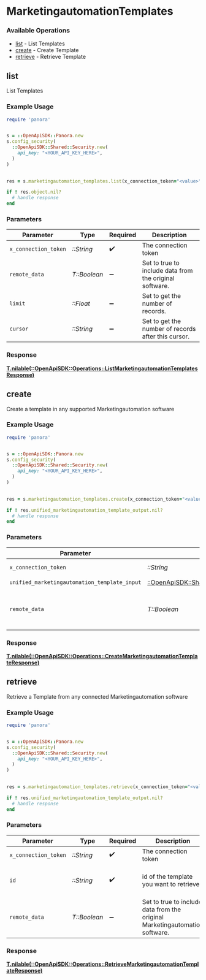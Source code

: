 # MarketingautomationTemplates


### Available Operations

* [list](#list) - List Templates
* [create](#create) - Create Template
* [retrieve](#retrieve) - Retrieve Template

## list

List Templates

### Example Usage

```ruby
require 'panora'


s = ::OpenApiSDK::Panora.new
s.config_security(
  ::OpenApiSDK::Shared::Security.new(
    api_key: "<YOUR_API_KEY_HERE>",
  )
)

    
res = s.marketingautomation_templates.list(x_connection_token="<value>", remote_data=false, limit=7685.78, cursor="<value>")

if ! res.object.nil?
  # handle response
end

```

### Parameters

| Parameter                                               | Type                                                    | Required                                                | Description                                             |
| ------------------------------------------------------- | ------------------------------------------------------- | ------------------------------------------------------- | ------------------------------------------------------- |
| `x_connection_token`                                    | *::String*                                              | :heavy_check_mark:                                      | The connection token                                    |
| `remote_data`                                           | *T::Boolean*                                            | :heavy_minus_sign:                                      | Set to true to include data from the original software. |
| `limit`                                                 | *::Float*                                               | :heavy_minus_sign:                                      | Set to get the number of records.                       |
| `cursor`                                                | *::String*                                              | :heavy_minus_sign:                                      | Set to get the number of records after this cursor.     |


### Response

**[T.nilable(::OpenApiSDK::Operations::ListMarketingautomationTemplatesResponse)](../../models/operations/listmarketingautomationtemplatesresponse.md)**


## create

Create a template in any supported Marketingautomation software

### Example Usage

```ruby
require 'panora'


s = ::OpenApiSDK::Panora.new
s.config_security(
  ::OpenApiSDK::Shared::Security.new(
    api_key: "<YOUR_API_KEY_HERE>",
  )
)

    
res = s.marketingautomation_templates.create(x_connection_token="<value>", unified_marketingautomation_template_input=::OpenApiSDK::Shared::UnifiedMarketingautomationTemplateInput.new(), remote_data=false)

if ! res.unified_marketingautomation_template_output.nil?
  # handle response
end

```

### Parameters

| Parameter                                                                                                                       | Type                                                                                                                            | Required                                                                                                                        | Description                                                                                                                     |
| ------------------------------------------------------------------------------------------------------------------------------- | ------------------------------------------------------------------------------------------------------------------------------- | ------------------------------------------------------------------------------------------------------------------------------- | ------------------------------------------------------------------------------------------------------------------------------- |
| `x_connection_token`                                                                                                            | *::String*                                                                                                                      | :heavy_check_mark:                                                                                                              | The connection token                                                                                                            |
| `unified_marketingautomation_template_input`                                                                                    | [::OpenApiSDK::Shared::UnifiedMarketingautomationTemplateInput](../../models/shared/unifiedmarketingautomationtemplateinput.md) | :heavy_check_mark:                                                                                                              | N/A                                                                                                                             |
| `remote_data`                                                                                                                   | *T::Boolean*                                                                                                                    | :heavy_minus_sign:                                                                                                              | Set to true to include data from the original Marketingautomation software.                                                     |


### Response

**[T.nilable(::OpenApiSDK::Operations::CreateMarketingautomationTemplateResponse)](../../models/operations/createmarketingautomationtemplateresponse.md)**


## retrieve

Retrieve a Template from any connected Marketingautomation software

### Example Usage

```ruby
require 'panora'


s = ::OpenApiSDK::Panora.new
s.config_security(
  ::OpenApiSDK::Shared::Security.new(
    api_key: "<YOUR_API_KEY_HERE>",
  )
)

    
res = s.marketingautomation_templates.retrieve(x_connection_token="<value>", id="801f9ede-c698-4e66-a7fc-48d19eebaa4f", remote_data=false)

if ! res.unified_marketingautomation_template_output.nil?
  # handle response
end

```

### Parameters

| Parameter                                                                   | Type                                                                        | Required                                                                    | Description                                                                 | Example                                                                     |
| --------------------------------------------------------------------------- | --------------------------------------------------------------------------- | --------------------------------------------------------------------------- | --------------------------------------------------------------------------- | --------------------------------------------------------------------------- |
| `x_connection_token`                                                        | *::String*                                                                  | :heavy_check_mark:                                                          | The connection token                                                        |                                                                             |
| `id`                                                                        | *::String*                                                                  | :heavy_check_mark:                                                          | id of the template you want to retrieve.                                    | 801f9ede-c698-4e66-a7fc-48d19eebaa4f                                        |
| `remote_data`                                                               | *T::Boolean*                                                                | :heavy_minus_sign:                                                          | Set to true to include data from the original Marketingautomation software. | false                                                                       |


### Response

**[T.nilable(::OpenApiSDK::Operations::RetrieveMarketingautomationTemplateResponse)](../../models/operations/retrievemarketingautomationtemplateresponse.md)**

